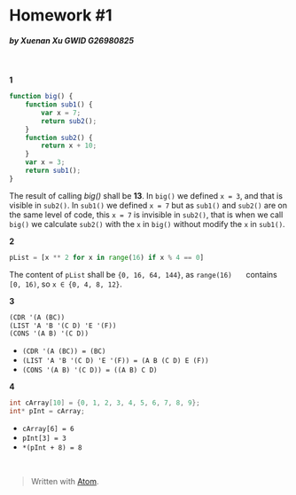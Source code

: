 # Homework #1

##### by Xuenan Xu GWID G26980825
&nbsp;

**1**
```javascript
function big() {
    function sub1() {
        var x = 7;
        return sub2();
    }
    function sub2() {
        return x + 10;
    }
    var x = 3;
    return sub1();
}
```

The result of calling _big()_ shall be **13**. In `big()` we defined `x = 3`, and that is visible in `sub2()`. In `sub1()` we defined `x = 7` but as `sub1()` and `sub2()` are on the same level of code, this `x = 7` is invisible in `sub2()`, that is when we call `big()` we calculate `sub2()` with the `x` in `big()` without modify the `x` in `sub1()`.

**2**
```python
pList = [x ** 2 for x in range(16) if x % 4 == 0]
```

The content of `pList` shall be `{0, 16, 64, 144}`, as `range(16)	` contains `[0, 16)`, so `x ∈ {0, 4, 8, 12}`.

**3**
```scheme
(CDR '(A (BC))
(LIST 'A 'B '(C D) 'E '(F))
(CONS '(A B) '(C D))
```

* `(CDR '(A (BC)) = (BC)`
* `(LIST 'A 'B '(C D) 'E '(F)) = (A B (C D) E (F))`
* `(CONS '(A B) '(C D)) = ((A B) C D)`

**4**
```c
int cArray[10] = {0, 1, 2, 3, 4, 5, 6, 7, 8, 9};
int* pInt = cArray;
```

* `cArray[6] = 6`
* `pInt[3] = 3`
* `*(pInt + 8) = 8`

&nbsp;
> Written with [Atom](https://atom.io/).
